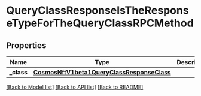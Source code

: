 # QueryClassResponseIsTheResponseTypeForTheQueryClassRPCMethod

## Properties
Name | Type | Description | Notes
------------ | ------------- | ------------- | -------------
**_class** | [**CosmosNftV1beta1QueryClassResponseClass**](CosmosNftV1beta1QueryClassResponseClass.md) |  | [optional] 

[[Back to Model list]](../README.md#documentation-for-models) [[Back to API list]](../README.md#documentation-for-api-endpoints) [[Back to README]](../README.md)

